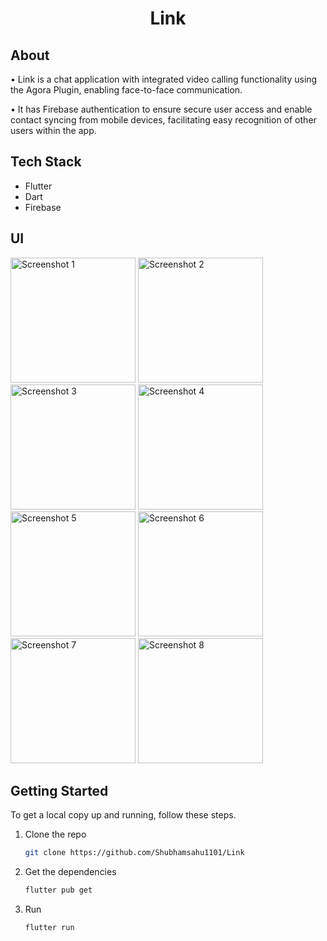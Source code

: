 <!-- Project Logo and Name -->
<div align="center">
  <h1>Link</h1>
</div>

<!-- About -->
## About

• Link is a chat application with integrated video calling functionality using the Agora Plugin, enabling face-to-face communication.

• It has Firebase authentication to ensure secure user access and enable contact syncing from mobile devices, facilitating easy recognition of other users within the app.

<!-- Tech Stack -->
## Tech Stack

* Flutter
* Dart
* Firebase

<!-- UI -->
## UI
<img src="https://github.com/Shubhamsahu1101/Link/assets/123875622/f77c8bbb-6f39-4aa7-ae0e-dba0570aa609" alt="Screenshot 1" width="200"/>
<img src="https://github.com/Shubhamsahu1101/Link/assets/123875622/4899dae5-8f4c-4455-bd18-50ed8f989779" alt="Screenshot 2" width="200"/>
<img src="https://github.com/Shubhamsahu1101/Link/assets/123875622/9d13c3d9-8a8d-4f08-af39-5b49e9f902fa" alt="Screenshot 3" width="200"/>
<img src="https://github.com/Shubhamsahu1101/Link/assets/123875622/b56efb37-e192-445f-a185-40f28b6c9d4e" alt="Screenshot 4" width="200"/>
<img src="https://github.com/Shubhamsahu1101/Link/assets/123875622/3d1f8c69-39c9-4264-ba81-d49d1acd8830" alt="Screenshot 5" width="200"/>
<img src="https://github.com/Shubhamsahu1101/Link/assets/123875622/a4cf1afe-3c6a-44a4-82ec-16c334abb3b7" alt="Screenshot 6" width="200"/>
<img src="https://github.com/Shubhamsahu1101/Link/assets/123875622/26b8a96a-5afb-4f25-901c-6d13462160a6" alt="Screenshot 7" width="200"/>
<img src="https://github.com/Shubhamsahu1101/Link/assets/123875622/c30702ca-c4eb-4edb-8482-28c6bcb28ca4" alt="Screenshot 8" width="200"/>

<!-- Getting Started -->
## Getting Started
To get a local copy up and running, follow these steps.

1. Clone the repo
   ```sh
   git clone https://github.com/Shubhamsahu1101/Link
2. Get the dependencies
   ```sh
   flutter pub get
3. Run
   ```sh
   flutter run
